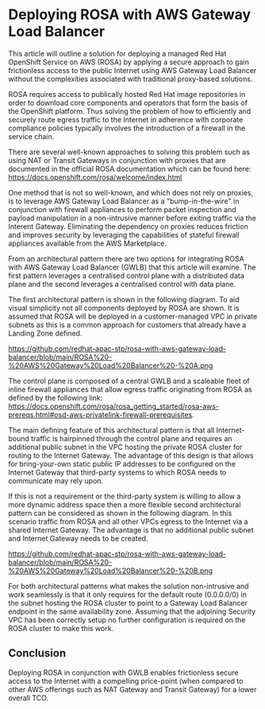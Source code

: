 # Deploying ROSA with AWS Gateway Load Balancer

This article will outline a solution for deploying a managed Red Hat OpenShift Service on AWS (ROSA) by applying a secure approach to gain frictionless access to the public Internet using AWS Gateway Load Balancer without the complexities associated with traditional proxy-based solutions.

ROSA requires access to publically hosted Red Hat image repositories in order to download core components and operators that form the basis of the OpenShift platform. Thus solving the problem of how to efficiently and securely route egress traffic to the Internet in adherence with corporate compliance policies typically involves the introduction of a firewall in the service chain.

There are several well-known approaches to solving this problem such as using NAT or Transit Gateways in conjunction with proxies that are documented in the official ROSA documentation which can be found here: https://docs.openshift.com/rosa/welcome/index.html

One method that is not so well-known, and which does not rely on proxies, is to leverage AWS Gateway Load Balancer as a "bump-in-the-wire" in conjunction with firewall appliances to perform packet inspection and payload manipulation in a non-intrusive manner before exiting traffic via the Interent Gateway. Eliminating the dependency on proxies reduces friction and improves security by leveraging the capabilities of stateful firewall appliances available from the AWS Marketplace.

From an architectural pattern there are two options for integrating ROSA with AWS Gateway Load Balancer (GWLB) that this article will examine. The first pattern leverages a centralised control plane with a distributed data plane and the second leverages a centralised control with data plane.

The first architectural pattern is shown in the following diagram. To aid visual simplicity not all components deployed by ROSA are shown. It is assumed that ROSA will be deployed in a customer-managed VPC in private subnets as this is a common approach for customers that already have a Landing Zone defined.

https://github.com/redhat-apac-stp/rosa-with-aws-gateway-load-balancer/blob/main/ROSA%20-%20AWS%20Gateway%20Load%20Balancer%20-%20A.png

The control plane is composed of a central GWLB and a scaleable fleet of inline firewall appliances that allow egress traffic originating from ROSA as defined by the following link: https://docs.openshift.com/rosa/rosa_getting_started/rosa-aws-prereqs.html#osd-aws-privatelink-firewall-prerequisites. 

The main defining feature of this architectural pattern is that all Internet-bound traffic is hairpinned through the control plane and requires an additional public subnet in the VPC hosting the private ROSA cluster for routing to the Internet Gateway. The advantage of this design is that allows for bring-your-own static public IP addresses to be configured on the Internet Gateway that third-party systems to which ROSA needs to communicate may rely upon.

If this is not a requirement or the third-party system is willing to allow a more dynamic address space then a more flexible second architectural pattern can be considered as shown in the following diagram. In this scenario traffic from ROSA and all other VPCs egress to the Internet via a shared Internet Gateway. The advantage is that no additional public subnet and Internet Gateway needs to be created.

https://github.com/redhat-apac-stp/rosa-with-aws-gateway-load-balancer/blob/main/ROSA%20-%20AWS%20Gateway%20Load%20Balancer%20-%20B.png

For both architectural patterns what makes the solution non-intrusive and work seamlessly is that it only requires for the default route (0.0.0.0/0) in the subnet hosting the ROSA cluster to point to a Gateway Load Balancer endpoint in the same availability zone. Assuming that the adjoining Security VPC has been correctly setup no further configuration is required on the ROSA cluster to make this work.

## Conclusion

Deploying ROSA in conjunction with GWLB enables frictionless secure access to the Internet with a compelling price-point (when compared to other AWS offerings such as NAT Gateway and Transit Gateway) for a lower overall TCO.

